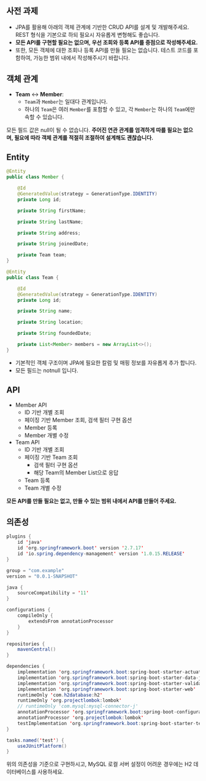 ## 사전 과제

* JPA를 활용해 아래의 객체 관계에 기반한 CRUD API를 설계 및 개발해주세요. REST 형식을 기본으로 하되 필요시 자유롭게 변형해도 좋습니다.
* **모든 API를 구현할 필요는 없으며, 우선 조회와 등록 API를 중점으로 작성해주세요.**
* 또한, 모든 객체에 대한 조회나 등록 API를 만들 필요는 없습니다.  테스트 코드를 포함하여, 가능한 범위 내에서 작성해주시기 바랍니다.

## ****객체 관계****

* **Team** <-> **Member**:
  * `Team`과 `Member`는 일대다 관계입니다.
  * 하나의 `Team`은 여러 `Member`를 포함할 수 있고, 각 `Member`는 하나의 `Team`에만 속할 수 있습니다.

모든 필드 값은 null이 될 수 없습니다. **주어진 연관 관계를 엄격하게 따를 필요는 없으며, 필요에 따라 객체 관계를 적절히 조절하여 설계해도 괜찮습니다.**

## Entity

```java
@Entity
public class Member {

    @Id
    @GeneratedValue(strategy = GenerationType.IDENTITY)
    private Long id;

    private String firstName;

    private String lastName;

    private String address;

    private String joinedDate;

    private Team team;
}

@Entity
public class Team {

    @Id
    @GeneratedValue(strategy = GenerationType.IDENTITY)
    private Long id;

    private String name;

    private String location;

    private String foundedDate;

    private List<Member> members = new ArrayList<>();
}
```

* 기본적인 객체 구조이며 JPA에 필요한 칼럼 및 매핑 정보를 자유롭게 추가 합니다.
* 모든 필드는 notnull 입니다.

## API

* Member API
  * ID 기반 개별 조회
  * 페이징 기반 Member 조회, 검색 필터 구현 옵션
  * Member 등록
  * Member 개별 수정
* Team API
  * ID 기반 개별 조회
  * 페이징 기반 Team 조회
    * 검색 필터 구현 옵션
    * 해당 Team의 Member List으로 응답
  * Team 등록
  * Team 개별 수정

**모든 API를 만들 필요는 없고, 만들 수 있는 범위 내에서 API를 만들어 주세요.**

## 의존성

```java
plugins {
    id 'java'
    id 'org.springframework.boot' version '2.7.17'
    id 'io.spring.dependency-management' version '1.0.15.RELEASE'
}

group = "com.example"
version = "0.0.1-SNAPSHOT"

java {
    sourceCompatibility = '11'
}

configurations {
    compileOnly {
        extendsFrom annotationProcessor
    }
}

repositories {
    mavenCentral()
}

dependencies {
    implementation 'org.springframework.boot:spring-boot-starter-actuator'
    implementation 'org.springframework.boot:spring-boot-starter-data-jpa'
    implementation 'org.springframework.boot:spring-boot-starter-validation'
    implementation 'org.springframework.boot:spring-boot-starter-web'
    runtimeOnly 'com.h2database:h2'
    runtimeOnly 'org.projectlombok:lombok'
    // runtimeOnly 'com.mysql:mysql-connector-j'
    annotationProcessor 'org.springframework.boot:spring-boot-configuration-processor'
    annotationProcessor 'org.projectlombok:lombok'
    testImplementation 'org.springframework.boot:spring-boot-starter-test'
}

tasks.named('test') {
    useJUnitPlatform()
}
```

위의 의존성을 기준으로 구현하시고, MySQL 로컬 서버 설정이 어려운 경우에는 H2 데이터베이스를 사용하세요.
